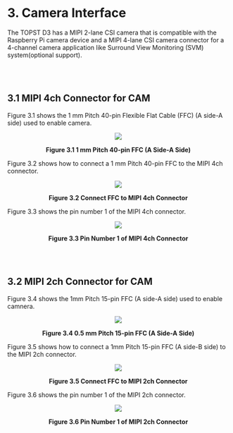 # 3. Camera Interface


The TOPST D3 has a MIPI 2-lane CSI camera that is compatible with the Raspberry Pi camera device and a MIPI 4-lane CSI camera connector for a 4-channel camera application like Surround View Monitoring (SVM) system(optional support).  

<br/><br/>

## 3.1 MIPI 4ch Connector for CAM  

Figure 3.1 shows the 1 mm Pitch 40-pin Flexible Flat Cable (FFC) (A side-A side) used to enable camera.  
<p align="center"><img src="https://github.com/topst-development/Documentation/assets/161264431/2bc83607-cb6e-487d-92e9-98bbb4c0f532"></p>
<p align="center"><strong>Figure 3.1 1 mm Pitch 40-pin FFC (A Side-A Side)</strong></p>

Figure 3.2 shows how to connect a 1 mm Pitch 40-pin FFC to the MIPI 4ch connector.  
<p align="center"><img src="https://github.com/topst-development/Documentation/assets/161264431/d09bb6eb-6a41-44db-8f7d-83707a9608c2"></p>
<p align="center"><strong>Figure 3.2 Connect FFC to MIPI 4ch Connector</strong></p>


Figure 3.3 shows the pin number 1 of the MIPI 4ch connector.  
<p align="center"><img src="https://github.com/topst-development/Documentation/assets/161264431/c01ba9e1-03bf-4ddc-9178-b7d6883da3b0"></p>  
<p align="center"><strong>Figure 3.3 Pin Number 1 of MIPI 4ch Connector</strong></p>

<br/><br/>

## 3.2 MIPI 2ch Connector for CAM  

Figure 3.4 shows the 1mm Pitch 15-pin FFC (A side-A side) used to enable camnera.  
<p align="center"><img src="https://github.com/topst-development/Documentation/assets/161264431/e71f04b4-b510-49d4-bd0f-69c7bb55a28d"></p> 
<p align="center"><strong>Figure 3.4 0.5 mm Pitch 15-pin FFC (A Side-A Side)</strong></p>


Figure 3.5 shows how to connect a 1mm Pitch 15-pin FFC (A side-B side) to the MIPI 2ch connector.  
<p align="center"><img src="https://github.com/topst-development/Documentation/assets/161264431/ad8c4259-ebe4-41bb-8be4-e2a0233ec5d1"></p>
<p align="center"><strong>Figure 3.5 Connect FFC to MIPI 2ch Connector</strong></p>


Figure 3.6 shows the pin number 1 of the MIPI 2ch connector.  
<p align="center"><img src="https://github.com/topst-development/Documentation/assets/161264431/7f7165ec-e26d-4612-8adf-eeee1dad1b7c"></p>
<p align="center"><strong>Figure 3.6 Pin Number 1 of MIPI 2ch Connector</strong></p>
